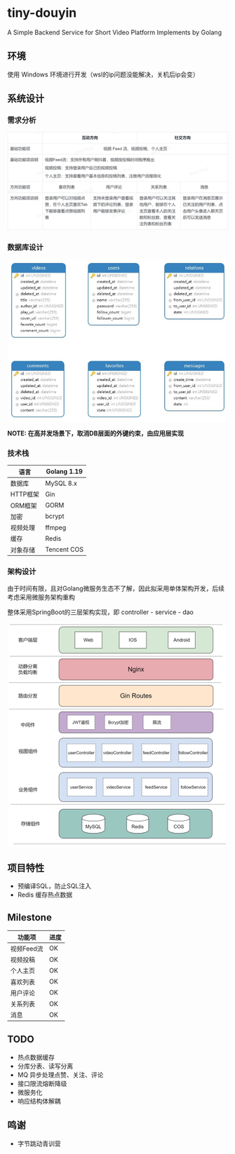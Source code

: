 # tiny-douyin
A Simple Backend Service for Short Video Platform Implements by Golang

## 环境
使用 Windows 环境进行开发（wsl的ip问题没能解决，关机后ip会变）

## 系统设计
### 需求分析
![img.png](resource/pic/img.png)
### 数据库设计
![img.png](resource/pic/db_design.jpg)

**NOTE: 在高并发场景下，取消DB层面的外键约束，由应用层实现**

### 技术栈
| 语言     | Golang 1.19 |
|--------|-------------|
| 数据库    | MySQL 8.x   |
| HTTP框架 | Gin         |
| ORM框架  | GORM        |
| 加密     | bcrypt      |
| 视频处理   | ffmpeg      |
| 缓存     | Redis       |
| 对象存储   | Tencent COS |

### 架构设计
由于时间有限，且对Golang微服务生态不了解，因此拟采用单体架构开发，后续考虑采用微服务架构重构

整体采用SpringBoot的三层架构实现，即 controller - service - dao

![img.png](resource/pic/arch.png)


## 项目特性
- 预编译SQL，防止SQL注入
- Redis 缓存热点数据

## Milestone

| 功能项     | 进度  |
|---------|-----|
| 视频Feed流 | OK  |
| 视频投稿    | OK  |
| 个人主页    | OK  |
| 喜欢列表    | OK  |
| 用户评论    | OK  |
| 关系列表    | OK  |
| 消息      | OK  |

## TODO
- 热点数据缓存
- 分库分表、读写分离
- MQ 异步处理点赞、关注、评论
- 接口限流熔断降级
- 微服务化
- 响应结构体解耦

## 鸣谢
- 字节跳动青训营

